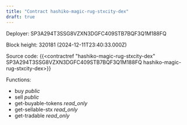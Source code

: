 ```yaml
---
title: "Contract hashiko-magic-rug-stxcity-dex"
draft: true
---
```

Deployer: SP3A294T3SSG8VZXN3DGFC409STB7BQF3Q1M188FQ


 



Block height: 320181 (2024-12-11T23:40:33.000Z)

Source code: {{<contractref "hashiko-magic-rug-stxcity-dex" SP3A294T3SSG8VZXN3DGFC409STB7BQF3Q1M188FQ hashiko-magic-rug-stxcity-dex>}}

Functions:

* buy _public_
* sell _public_
* get-buyable-tokens _read_only_
* get-sellable-stx _read_only_
* get-tradable _read_only_
